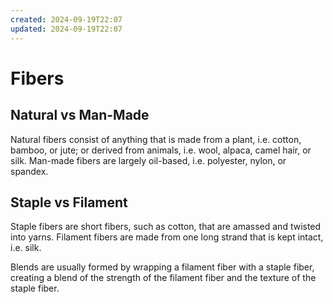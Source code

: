 ```yaml
---
created: 2024-09-19T22:07
updated: 2024-09-19T22:07
---
```


# Fibers

## Natural vs Man-Made

Natural fibers consist of anything that is made from a plant, i.e. cotton, bamboo, or jute; or derived from animals, i.e. wool, alpaca, camel hair, or silk.
Man-made fibers are largely oil-based, i.e. polyester, nylon, or spandex.

## Staple vs Filament

Staple fibers are short fibers, such as cotton, that are amassed and twisted into yarns. Filament fibers are made from one long strand that is kept intact, i.e. silk.

Blends are usually formed by wrapping a filament fiber with a staple fiber, creating a blend of the strength of the filament fiber and the texture of the staple fiber.
